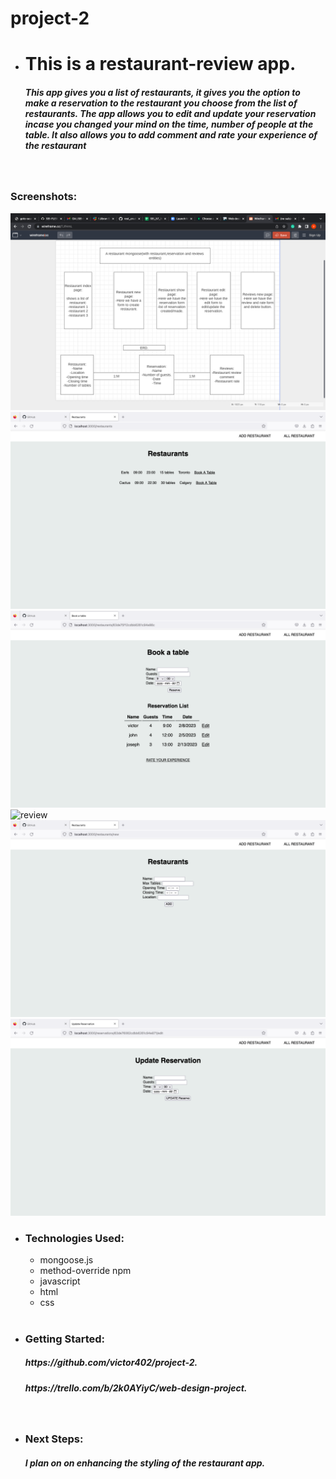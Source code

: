 # project-2

- <h1> This is a restaurant-review app.</h1>

  <h5> This app gives you a list of restaurants, it gives you the option to make a reservation to the restaurant you choose from  the list of restaurants. The app allows you to edit and update your reservation incase you changed your mind on the time, number of people at the table. It also allows you to add comment and rate your experience of  the restaurant  </h5>
  </br>

### Screenshots:

![ERD](/ERD.png)
![restaurant](/restaurant.png)
![reserve](/reserve.png)
![review](/review.png)
![resindex](/resindex.png)
![update](/update.png)

- <h3>Technologies Used:</h3> 
  <ul>
   <li>mongoose.js</li> 
    <li>method-override npm</li> 
    <li>javascript</li> 
    <li>html</li> 
    <li>css</li> 
    </ul>
    </br>
- <h3>Getting Started:</h3> 
  <h5>https://github.com/victor402/project-2.</h5> 
  <h5>https://trello.com/b/2k0AYiyC/web-design-project.</h5>

  </br>

- <h3> Next Steps:</h3> 
  <h5> I plan on on enhancing the styling of the restaurant app.<h5>
